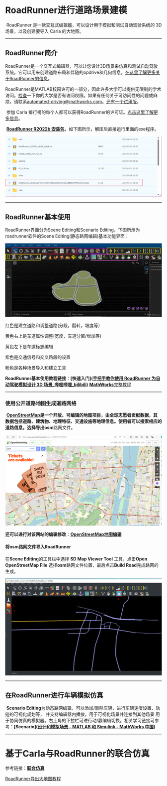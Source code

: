 # RoadRunner进行道路场景建模

​	RoadRunner 是一款交互式编辑器，可以设计用于模拟和测试自动驾驶系统的 3D 场景，以及创建要导入 Carla 的大地图。

------

## RoadRunner简介

​	RoadRunner是一个交互式编辑器，可以让您设计3D场景来仿真和测试自动驾驶系统。它可以用来创建道路布局和伴随的opdrive和几何信息。[在这里了解更多关于RoadRunner的信息](https://github.com/OpenHUTB/carla_doc/blob/master/docs/rr_home)。

​	RoadRunner是MATLAB校园许可的一部分，因此许多大学可以提供无限制的学术访问。[检查](https://github.com/OpenHUTB/carla_doc/blob/master/docs/rr_eligibility)一下你的大学是否有访问权限。如果有任何关于可访问性的问题或麻烦，请联系[automated-driving@mathworks.com](mailto:automated-driving@mathworks.com)。[还有一个试用版](https://github.com/OpenHUTB/carla_doc/blob/master/docs/[rr_trial_version)。

​	参加 Carla 排行榜的每个人都可以获得RoadRunner的许可证。[点击这里了解更多信息](https://github.com/OpenHUTB/carla_doc/blob/master/docs/rr_leaderboard)。

​    **[RoadRunner R2022b 安装包](https://pan.baidu.com/s/1n2fJvWff4pbtMe97GOqtvQ?pwd=hutb)**，如下图所示，解压后直接运行里面的exe程序。

![](..\img\traffic_course_img\1.png)

------

## RoadRunner基本使用

RoadRunner界面分为Scene Editing和Scenario Editing，下图所示为roadrunner软件的Scene Editing(静态路网编辑)基本功能界面：

![](..\img\traffic_course_img\2.png)

红色是建立道路和调整道路(分段，翻转，坡度等）

黄色右上是车道属性调整(宽度，车道分离/增加等)

黄色左下是车道标志编辑

紫色是交通信号和交叉路段的设置 

粉色是各种场景导入和建立工具

**RoadRunner基本使用教程链接**：**[快速入门]([手把手教你使用 RoadRunner 为自动驾驶模拟设计 3D 场景_哔哩哔哩_bilibili](https://www.bilibili.com/video/BV1qA4y1Q7Ea/?spm_id_from=333.337.search-card.all.click&vd_source=42cc81b5d990c3141581c22674232f60))**   [**MathWorks**完整教程](https://ww2.mathworks.cn/support/search.html/videos/design-3d-scenes-for-automated-driving-simulation-with-roadrunner-1606237745749.html?fq%5B%5D=asset_type_name:video&fq%5B%5D=category:driving/index&page=1)

------

### 使用公开道路地图生成道路网络

​	**[OpenStreetMap](https://www.openstreetmap.org/)**是一个开放、可编辑的地图项目，由全球志愿者贡献数据，其数据包括道路、建筑物、地理特征、交通设施等地理信息。使用者可以搜索相应的道路信息，选择导出**osm**路网文件。

![](..\img\traffic_course_img\3.png)

**还可以进行对该网站的编辑修改**：**[OpenStreetMap地图编辑](https://openhutb.github.io/carla_doc/adv_edit_openstreetmap/)**



#### 将osm路网文件导入RoadRunner

在**Scene Editing**的工具栏中选择 **SD Map Viewer Tool** 工具，点击**Open OpenStreetMap File** 选择**osm**路网文件位置，最后点击**Build Road**完成路网的生成。

![](..\img\traffic_course_img\4.jpg)

------

## 在RoadRunner进行车辆模拟仿真

​	**Scenario Editing**为动态路网编辑，可以添加/删除车辆，进行车辆速度设置、轨迹的可视化规划等， 并支持编辑器内播放，用于可视化场景并连接到其他场景 用于协同仿真的模拟器。右上角的下拉栏可进行动/静编辑切换。相关学习链接可参考：**[Scenario]([设计和模拟场景 - MATLAB 和 Simulink - MathWorks 中国](https://ww2.mathworks.cn/help/roadrunner-scenario/design-and-simulate-scenarios.html))**

------

# 基于Carla与RoadRunner的联合仿真

参考链接：**[联合仿真](https://zhuanlan.zhihu.com/p/552983835)**

[RoadRunner导出大地图教程](https://openhutb.github.io/carla_doc/tuto_M_generate_map/)